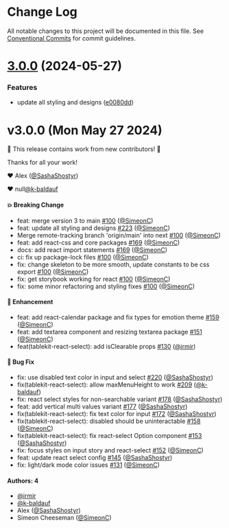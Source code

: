 # Change Log

All notable changes to this project will be documented in this file.
See [Conventional Commits](https://conventionalcommits.org) for commit guidelines.

# [3.0.0](https://github.com/tablecheck/tablekit/compare/@tablecheck/tablekit-react-select@3.0.0-next.32...@tablecheck/tablekit-react-select@3.0.0) (2024-05-27)


### Features

* update all styling and designs ([e0080dd](https://github.com/tablecheck/tablekit/commit/e0080dd5d8d5147a02a7d2fbdf667dc3e27b37f2))





# v3.0.0 (Mon May 27 2024)

:tada: This release contains work from new contributors! :tada:

Thanks for all your work!

:heart: Alex ([@SashaShostyr](https://github.com/SashaShostyr))

:heart: null[@k-baldauf](https://github.com/k-baldauf)

#### 💥 Breaking Change

- feat: merge version 3 to main [#100](https://github.com/tablecheck/tablekit/pull/100) ([@SimeonC](https://github.com/SimeonC))
- feat: update all styling and designs [#223](https://github.com/tablecheck/tablekit/pull/223) ([@SimeonC](https://github.com/SimeonC))
- Merge remote-tracking branch 'origin/main' into next [#100](https://github.com/tablecheck/tablekit/pull/100) ([@SimeonC](https://github.com/SimeonC))
- feat: add react-css and core packages [#169](https://github.com/tablecheck/tablekit/pull/169) ([@SimeonC](https://github.com/SimeonC))
- docs: add react import statements [#169](https://github.com/tablecheck/tablekit/pull/169) ([@SimeonC](https://github.com/SimeonC))
- ci: fix up package-lock files [#100](https://github.com/tablecheck/tablekit/pull/100) ([@SimeonC](https://github.com/SimeonC))
- fix: change skeleton to be more smooth, update constants to be css export [#100](https://github.com/tablecheck/tablekit/pull/100) ([@SimeonC](https://github.com/SimeonC))
- fix: get storybook working for react [#100](https://github.com/tablecheck/tablekit/pull/100) ([@SimeonC](https://github.com/SimeonC))
- fix: some minor refactoring and styling fixes [#100](https://github.com/tablecheck/tablekit/pull/100) ([@SimeonC](https://github.com/SimeonC))

#### 🚀 Enhancement

- feat: add react-calendar package and fix types for emotion theme [#159](https://github.com/tablecheck/tablekit/pull/159) ([@SimeonC](https://github.com/SimeonC))
- feat: add textarea component and resizing textarea package [#151](https://github.com/tablecheck/tablekit/pull/151) ([@SimeonC](https://github.com/SimeonC))
- feat(tablekit-react-select): add isClearable props [#130](https://github.com/tablecheck/tablekit/pull/130) ([@irmir](https://github.com/irmir))

#### 🐛 Bug Fix

- fix: use disabled text color in input and select [#220](https://github.com/tablecheck/tablekit/pull/220) ([@SashaShostyr](https://github.com/SashaShostyr))
- fix(tablekit-react-select): allow maxMenuHeight to work [#209](https://github.com/tablecheck/tablekit/pull/209) ([@k-baldauf](https://github.com/k-baldauf))
- fix: react select styles for non-searchable variant [#178](https://github.com/tablecheck/tablekit/pull/178) ([@SashaShostyr](https://github.com/SashaShostyr))
- feat: add vertical multi values variant [#177](https://github.com/tablecheck/tablekit/pull/177) ([@SashaShostyr](https://github.com/SashaShostyr))
- fix(tablekit-react-select): fix text color for input [#172](https://github.com/tablecheck/tablekit/pull/172) ([@SashaShostyr](https://github.com/SashaShostyr))
- fix(tablekit-react-select): disabled should be uninteractable [#158](https://github.com/tablecheck/tablekit/pull/158) ([@SimeonC](https://github.com/SimeonC))
- fix(tablekit-react-select): fix react-select Option component [#153](https://github.com/tablecheck/tablekit/pull/153) ([@SashaShostyr](https://github.com/SashaShostyr))
- fix: focus styles on input story and react-select [#152](https://github.com/tablecheck/tablekit/pull/152) ([@SimeonC](https://github.com/SimeonC))
- feat: update react select config [#145](https://github.com/tablecheck/tablekit/pull/145) ([@SashaShostyr](https://github.com/SashaShostyr))
- fix: light/dark mode color issues [#131](https://github.com/tablecheck/tablekit/pull/131) ([@SimeonC](https://github.com/SimeonC))

#### Authors: 4

- [@irmir](https://github.com/irmir)
- [@k-baldauf](https://github.com/k-baldauf)
- Alex ([@SashaShostyr](https://github.com/SashaShostyr))
- Simeon Cheeseman ([@SimeonC](https://github.com/SimeonC))
